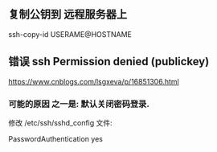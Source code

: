 ## 复制公钥到 远程服务器上

ssh-copy-id USERAME@HOSTNAME


## 错误 ssh Permission denied (publickey)

https://www.cnblogs.com/lsgxeva/p/16851306.html

### 可能的原因 之一是: 默认关闭密码登录.

修改 /etc/ssh/sshd_config 文件:

PasswordAuthentication yes
